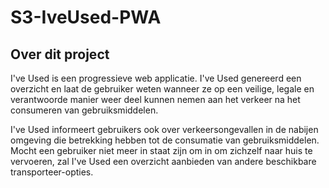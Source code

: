 # S3-IveUsed-PWA

## Over dit project
I've Used is een progressieve web applicatie. I've Used genereerd een overzicht en laat de gebruiker weten wanneer ze op een veilige, legale en verantwoorde manier weer deel kunnen nemen aan het verkeer na het consumeren van gebruiksmiddelen.

I've Used informeert gebruikers ook over verkeersongevallen in de nabijen omgeving die betrekking hebben tot de consumatie van gebruiksmiddelen. Mocht een gebruiker niet meer in staat zijn om in om zichzelf naar huis te vervoeren, zal I've Used een overzicht aanbieden van andere beschikbare transporteer-opties.
